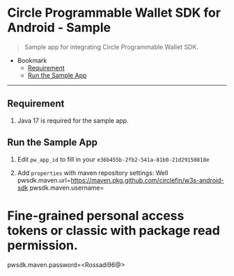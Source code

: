 # Circle Programmable Wallet SDK for Android - Sample

> Sample app for integrating Circle Programmable Wallet SDK.

- Bookmark
  - [Requirement](#prerequisite)
  - [Run the Sample App](#run-the-sample-app)
---


## Requirement

1. Java 17 is required for the sample app.

## Run the Sample App
1. Edit  `pw_app_id` to fill in your `e36b455b-2fb2-541a-81b0-21d29150818e`

2. Add `properties` with maven repository settings: Well
pwsdk.maven.url=https://maven.pkg.github.com/circlefin/w3s-android-sdk
pwsdk.maven.username=<rossadiArdianto>
# Fine-grained personal access tokens or classic with package read permission.
pwsdk.maven.password=<Rossadi96@>
